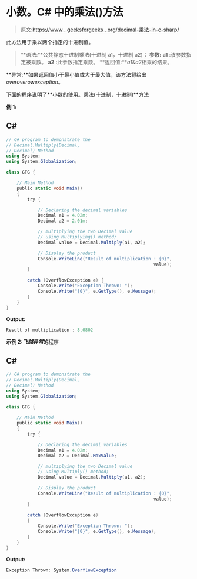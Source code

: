 # 小数。C# 中的乘法()方法

> 原文:[https://www . geeksforgeeks . org/decimal-乘法-in-c-sharp/](https://www.geeksforgeeks.org/decimal-multiply-method-in-c-sharp/)

此方法用于乘以两个指定的十进制值。

> **语法:**公共静态十进制乘法(十进制 a1，十进制 a2)；
> **参数:**
> **a1** :该参数指定被乘数。
> **a2** :此参数指定乘数。
> **返回值:***a1*&*a2*相乘的结果。

**异常:**如果返回值小于最小值或大于最大值，该方法将给出*overoverowexception*。

下面的程序说明了**小数的使用。乘法(十进制，十进制)**方法

**例 1:**

## C#

```cs
// C# program to demonstrate the
// Decimal.Multiply(Decimal,
// Decimal) Method
using System;
using System.Globalization;

class GFG {

    // Main Method
    public static void Main()
    {
        try {

            // Declaring the decimal variables
            Decimal a1 = 4.02m;
            Decimal a2 = 2.01m;

            // multiplying the two Decimal value
            // using Multiplying() method;
            Decimal value = Decimal.Multiply(a1, a2);

            // Display the product
            Console.WriteLine("Result of multiplication : {0}",
                                                        value);
        }

        catch (OverflowException e) {
            Console.Write("Exception Thrown: ");
            Console.Write("{0}", e.GetType(), e.Message);
        }
    }
}
```

**Output:** 

```cs
Result of multiplication : 8.0802
```

**示例 2:*飞越异常*的**程序

## C#

```cs
// C# program to demonstrate the
// Decimal.Multiply(Decimal,
// Decimal) Method
using System;
using System.Globalization;

class GFG {

    // Main Method
    public static void Main()
    {
        try {

            // Declaring the decimal variables
            Decimal a1 = 4.02m;
            Decimal a2 = Decimal.MaxValue;

            // multiplying the two Decimal value
            // using Multiply() method;
            Decimal value = Decimal.Multiply(a1, a2);

            // Display the product
            Console.WriteLine("Result of multiplication : {0}",
                                                        value);
        }

        catch (OverflowException e)
        {
            Console.Write("Exception Thrown: ");
            Console.Write("{0}", e.GetType(), e.Message);
        }
    }
}
```

**Output:** 

```cs
Exception Thrown: System.OverflowException
```